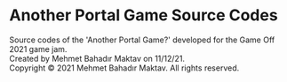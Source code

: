 # Another Portal Game Source Codes
Source codes of the 'Another Portal Game?' developed for the Game Off 2021 game jam. <br />
Created by Mehmet Bahadır Maktav on 11/12/21. <br />
Copyright © 2021 Mehmet Bahadır Maktav. All rights reserved.
